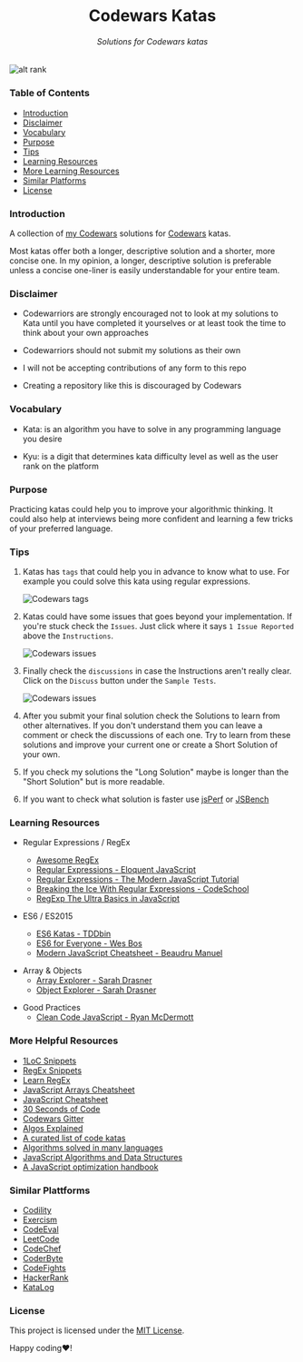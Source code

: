 <h1 align="center">Codewars Katas</h1>

<h6 align="center">
  Solutions for Codewars katas
</h6>

![alt rank](https://www.codewars.com/users/TimothyGuo/badges/large)

### Table of Contents

- [Introduction](#introduction)
- [Disclaimer](#disclaimer)
- [Vocabulary](#vocabulary)
- [Purpose](#purpose)
- [Tips](#tips)
- [Learning Resources](#learning-resources)
- [More Learning Resources](#more-learning-resources)
- [Similar Platforms](#similar-platforms)
- [License](#license)

### Introduction

A collection of [my Codewars](https://www.codewars.com/users/TimothyGuo) solutions for <a href="https://www.codewars.com">Codewars</a> katas.

Most katas offer both a longer, descriptive solution and a shorter, more concise one. In my opinion, a longer, descriptive solution is preferable unless a concise one-liner is easily understandable for your entire team.

### Disclaimer

- Codewarriors are strongly encouraged not to look at my solutions to Kata until you have completed it yourselves or at least took the time to think about your own approaches

* Codewarriors should not submit my solutions as their own

- I will not be accepting contributions of any form to this repo

* Creating a repository like this is discouraged by Codewars

### Vocabulary

- Kata: is an algorithm you have to solve in any programming language you desire

- Kyu: is a digit that determines kata difficulty level as well as the user rank on the platform

### Purpose

Practicing katas could help you to improve your algorithmic thinking. It could also help at interviews being more confident and learning a few tricks of your preferred language.

### Tips

1.  Katas has `tags` that could help you in advance to know what to use.
    For example you could solve this kata using regular expressions.

    ![Codewars tags](https://image.ibb.co/ekxm96/www_codewars_com_kata_search_my_languages_q_r_7_xids_completed_beta_false_order_by_total_completed_desc.png)

2)  Katas could have some issues that goes beyond your implementation. If you're stuck check the `Issues`.
    Just click where it says `1 Issue Reported` above the `Instructions`.

    ![Codewars issues](https://image.ibb.co/b65pU6/www_codewars_com_kata_sort_the_gift_code_train_javascript.png)

3.  Finally check the `discussions` in case the Instructions aren't really clear.
    Click on the `Discuss` button under the `Sample Tests`.

    ![Codewars issues](https://image.ibb.co/j6okmm/www_codewars_com_kata_sort_the_gift_code_train_javascript_1.png)

4)  After you submit your final solution check the Solutions to learn from other alternatives. If you don't understand them you can leave a comment or check the discussions of each one. Try to learn from these solutions and improve your current one or create a Short Solution of your own.

5.  If you check my solutions the "Long Solution" maybe is longer than the "Short Solution" but is more readable.

6)  If you want to check what solution is faster use [jsPerf](https://jsperf.com) or [JSBench](https://jsbench.me)

### Learning Resources

- Regular Expressions / RegEx

  - [Awesome RegEx](https://github.com/aloisdg/awesome-regex)
  - [Regular Expressions - Eloquent JavaScript](https://eloquentjavascript.net/09_regexp.html)
  - [Regular Expressions - The Modern JavaScript Tutorial](https://javascript.info/regexp-introduction)
  - [Breaking the Ice With Regular Expressions - CodeSchool](https://www.pluralsight.com/courses/code-school-breaking-the-ice-with-regular-expressions)
  - [RegExp The Ultra Basics in JavaScript](https://www.youtube.com/watch?v=VrT3TRDDE4M)

* ES6 / ES2015

  - [ES6 Katas - TDDbin](http://es6katas.org)
  - [ES6 for Everyone - Wes Bos](https://es6.io)
  - [Modern JavaScript Cheatsheet - Beaudru Manuel](https://github.com/mbeaudru/modern-js-cheatsheet)

- Array & Objects
  - [Array Explorer - Sarah Drasner](https://sdras.github.io/array-explorer)
  - [Object Explorer - Sarah Drasner](https://sdras.github.io/object-explorer)

* Good Practices
  - [Clean Code JavaScript - Ryan McDermott](https://github.com/ryanmcdermott/clean-code-javascript)

### More Helpful Resources

- [1LoC Snippets](https://1loc.dev/)
- [RegEx Snippets](https://github.com/jeffreyshen19/RegEx-Snippets)
- [Learn RegEx](https://github.com/zeeshanu/learn-regex)
- [JavaScript Arrays Cheatsheet](https://devhints.io/js-array)
- [JavaScript Cheatsheet](https://github.com/LeCoupa/awesome-cheatsheets/blob/master/languages/javascript.js)
- [30 Seconds of Code](https://github.com/Chalarangelo/30-seconds-of-code)
- [Codewars Gitter](https://gitter.im/Codewars/codewars.com)
- [Algos Explained](https://www.youtube.com/channel/UCwsRKWt23kxOL1Fb73i0uUg/videos)
- [A curated list of code katas](https://github.com/gamontal/awesome-katas)
- [Algorithms solved in many languages](https://github.com/marcosfede/algorithms)
- [JavaScript Algorithms and Data Structures](https://github.com/trekhleb/javascript-algorithms)
- [A JavaScript optimization handbook](https://mythbusters.js.org)

### Similar Plattforms

- [Codility](https://codility.com)
- [Exercism](http://exercism.io)
- [CodeEval](https://www.codeeval.com)
- [LeetCode](https://leetcode.com)
- [CodeChef](https://www.codechef.com)
- [CoderByte](https://coderbyte.com)
- [CodeFights](https://codefights.com)
- [HackerRank](https://www.hackerrank.com)
- [KataLog](https://kata-log.rocks)

### License

This project is licensed under the [MIT License](./LICENSE).

Happy coding❤️!
